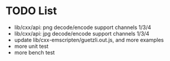 # TODO List

- lib/cxx/api: png decode/encode support channels 1/3/4
- lib/cxx/api: jpg decode/encode support channels 1/3/4
- update lib/cxx-emscripten/guetzli.out.js, and more examples
- more unit test
- more bench test
